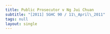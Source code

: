 ```yaml
---
title: Public Prosecutor v Ng Jui Chuan
subtitle: "[2011] SGHC 90 / 11\_April\_2011"
tags: null
layout: single
---
```


